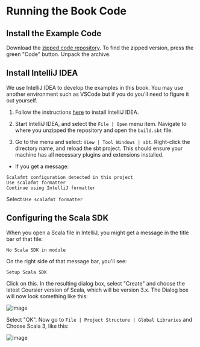 # Running the Book Code

## Install the Example Code

Download the [zipped code repository](https://github.com/EffectOrientedProgramming/examples).
To find the zipped version, press the green "Code" button.
Unpack the archive.

## Install IntelliJ IDEA

We use IntelliJ IDEA to develop the examples in this book.
You may use another environment such as VSCode but if you do you'll need to figure it out yourself.

1. Follow the instructions [here](https://www.jetbrains.com/help/idea/installation-guide.html)
   to install IntelliJ IDEA.

2. Start IntelliJ IDEA, and select the `File | Open` menu item.  Navigate to
   where you unzipped the repository and open the `build.sbt` file.

3. Go to the menu and select:
   `View | Tool Windows | sbt`. Right-click the directory name, and reload the sbt project.
   This should ensure your machine has all necessary plugins and extensions installed.

- If you get a message:
```text
Scalafmt configuration detected in this project
Use scalafmt formatter
Continue using IntelliJ formatter
```
  Select `Use scalafmt formatter`

## Configuring the Scala SDK

When you open a Scala file in IntelliJ, you might get a message in the title bar of that file:
```
No Scala SDK in module
```
On the right side of that message bar, you'll see:
```
Setup Scala SDK
```
Click on this. In the resulting dialog box, select "Create" and choose the latest Coursier version of Scala, which will be
version 3.x. The Dialog box will now look something like this:

![image](https://user-images.githubusercontent.com/1001900/126879631-6490636e-7db5-4e4f-90c6-82292ff2569f.png)

Select "OK". Now go to `File | Project Structure | Global Libraries` and Choose Scala 3, like this:

![image](https://user-images.githubusercontent.com/1001900/126879808-1285e65e-e674-4a9b-9246-c86f86956e90.png)
